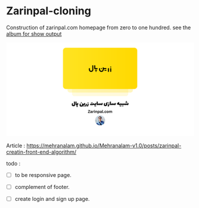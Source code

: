 # Zarinpal-cloning
Construction of zarinpal.com homepage from zero to one hundred.
see the [album for show output](https://github.com/Mehranalam/Zarinpal-cloning/blob/main/assets/README.md)

<img src="https://raw.githubusercontent.com/Mehranalam/Zarinpal-cloning/main/assets/%D8%B4%D8%A8%DB%8C%D9%87%20%D8%B3%D8%A7%D8%B2%DB%8C%20%D8%B3%D8%A7%DB%8C%D8%AA%20%D8%B2%D8%B1%DB%8C%D9%86%20%D9%BE%D8%A7%D9%84.png">

Article : https://mehranalam.github.io/Mehranalam-v1.0/posts/zarinpal-creatin-front-end-algorithm/

todo :
- [ ] to be responsive page.
- [ ] complement of footer.
- [ ] create login and sign up page.


